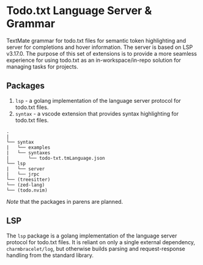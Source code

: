 # Todo.txt Language Server & Grammar

TextMate grammar for todo.txt files for semantic token highlighting and server
for completions and hover information. The server is based on LSP v3.17.0. The
purpose of this set of extensions is to provide a more seamless experience for
using todo.txt as an in-workspace/in-repo solution for managing tasks for
projects.

## Packages

1. `lsp` - a golang implementation of the language server protocol for todo.txt
files.
2. `syntax` - a vscode extension that provides syntax highlighting for
todo.txt files.

```plaintext
.
|
└── syntax
|   └── examples
|   └── syntaxes
|       └── todo-txt.tmLanguage.json
└── lsp
|   └── server
|   └── jrpc
└── (treesitter)
└── (zed-lang)
└── (todo.nvim)
```

*Note* that the packages in parens are planned.

## LSP

The `lsp` package is a golang implementation of the language server protocol for
todo.txt files. It is reliant on only a single external dependency, `charmbracelet/log`,
but otherwise builds parsing and request-response handling from the standard library.
